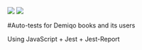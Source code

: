 ![](https://img.shields.io/testspace/pass-ratio/swellaby/swellaby%3Atestspace-sample/main?style=flat&logo=nodedotjs&logoColor=%232962FF&labelColor=%23000000)
![](https://img.shields.io/github/status/s/pulls/badges/shields/1110?style=flat-square&logo=jest&logoColor=%23C21325&labelColor=%23000000&cacheSeconds=3600)

#Auto-tests for Demiqo books and its users

Using JavaScript + Jest + Jest-Report
